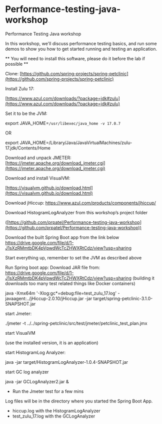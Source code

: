 # Performance-testing-java-workshop
Performance Testing Java workshop

In this workshop, we'll discuss performance testing basics, and run some demos to show you how to get started running and testing an application.

** You will need to install this software, please do it before the lab if possible **

Clone:
[https://github.com/spring-projects/spring-petclinic](https://github.com/spring-projects/spring-petclinic)

Install Zulu 17:

[https://www.azul.com/downloads/?package=jdk#zulu](https://www.azul.com/downloads/?package=jdk#zulu)

Set it to be the  JVM:

export JAVA_HOME=`/usr/libexec/java_home -v 17.0.7`

OR

export JAVA_HOME=/Library/Java/JavaVirtualMachines/zulu-17.jdk/Contents/Home

Download and unpack JMETER:
[https://jmeter.apache.org/download_jmeter.cgi](https://jmeter.apache.org/download_jmeter.cgi)

Download and install VisualVM:

[https://visualvm.github.io/download.html](https://visualvm.github.io/download.html)

Download jHiccup:
https://www.azul.com/products/components/jhiccup/

Download HistogramLogAnalyzer from this workshop’s project folder

([https://github.com/prpatel/Performance-testing-java-workshop](https://github.com/prpatel/Performance-testing-java-workshop))

Download the built Spring Boot app from the link below
https://drive.google.com/file/d/1-J1sXzRMmtbDK4pVpwdWcTcZHWXRtCdz/view?usp=sharing

Start everything up, remember to set the JVM as described above

Run Spring boot app:
Download JAR file from:
https://drive.google.com/file/d/1-J1sXzRMmtbDK4pVpwdWcTcZHWXRtCdz/view?usp=sharing
(building it downloads too many test related things like Docker containers)

java -Xmx64m '-Xlog:gc*=debug:file=test_zulu_17.log' -javaagent:../jHiccup-2.0.10/jHiccup.jar -jar target/spring-petclinic-3.1.0-SNAPSHOT.jar

start Jmeter:

./jmeter -t ../../spring-petclinic/src/test/jmeter/petclinic_test_plan.jmx

start VisualVM

(use the installed version, it is an application)

start HistogramLog Analyzer:

java -jar target/HistogramLogAnalyzer-1.0.4-SNAPSHOT.jar

start GC log analyzer

 java -jar GCLogAnalyzer2.jar &

- Run the Jmeter test for a few mins

Log files will be in the directory where you started the Spring Boot App.

- hiccup.log with the HistogramLogAnalyzer
- test_zulu_17.log with the GCLogAnalyzer

